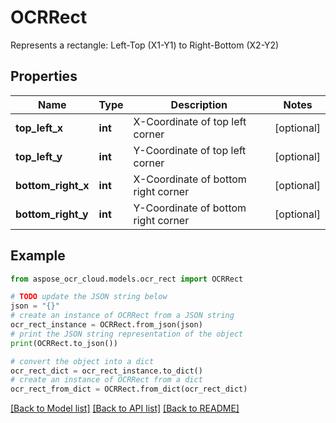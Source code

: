 # OCRRect

Represents a rectangle: Left-Top (X1-Y1) to Right-Bottom (X2-Y2)

## Properties

Name | Type | Description | Notes
------------ | ------------- | ------------- | -------------
**top_left_x** | **int** | X-Coordinate of top left corner | [optional] 
**top_left_y** | **int** | Y-Coordinate of top left corner | [optional] 
**bottom_right_x** | **int** | X-Coordinate of bottom right corner | [optional] 
**bottom_right_y** | **int** | Y-Coordinate of bottom right corner | [optional] 

## Example

```python
from aspose_ocr_cloud.models.ocr_rect import OCRRect

# TODO update the JSON string below
json = "{}"
# create an instance of OCRRect from a JSON string
ocr_rect_instance = OCRRect.from_json(json)
# print the JSON string representation of the object
print(OCRRect.to_json())

# convert the object into a dict
ocr_rect_dict = ocr_rect_instance.to_dict()
# create an instance of OCRRect from a dict
ocr_rect_from_dict = OCRRect.from_dict(ocr_rect_dict)
```
[[Back to Model list]](../README.md#documentation-for-models) [[Back to API list]](../README.md#documentation-for-api-endpoints) [[Back to README]](../README.md)


